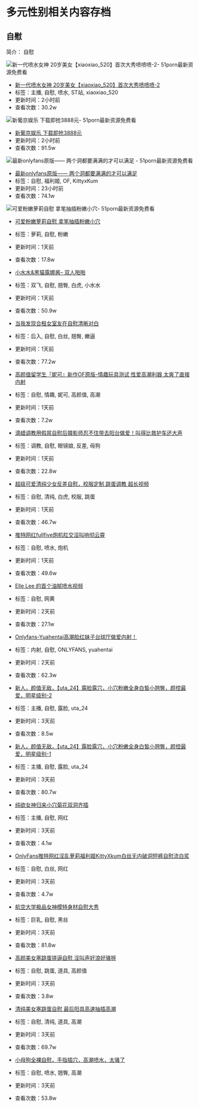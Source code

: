 # 多元性别相关内容存档

## 自慰

简介： 自慰

![新一代喷水女神 20岁美女【xiaoxiao_520】首次大秀喷喷喷-2- 51porn最新资源免费看](blob:https://qbz1.com/12851e10-11fc-41c2-baf6-cdced92372a4)

- [新一代喷水女神 20岁美女【xiaoxiao_520】首次大秀喷喷喷-2](/video/detail/63789)
- 标签：主播, 自慰, 喷水, ST站, xiaoxiao_520
- 更新时间：2小时前
- 查看次数：30.2w

![新葡京娱乐 下载即抢3888元- 51porn最新资源免费看](blob:https://qbz1.com/9866a973-1ce0-466b-9b60-cd076b7b7c9d)

- [新葡京娱乐 下载即抢3888元](http://hkhfsedfse.eastasia.cloudapp.azure.com:455/?cid=176866)
- 更新时间：2小时前
- 查看次数：91.5w

![最新onlyfans原版—— 两个洞都要满满的才可以满足 - 51porn最新资源免费看](blob:https://qbz1.com/3beaf584-c9bb-4414-82c6-08d02cb72d9e)

- [最新onlyfans原版—— 两个洞都要满满的才可以满足](/video/detail/63723)
- 标签：自慰, 福利姬, OF, KittyxKum
- 更新时间：23小时前
- 查看次数：74.1w

![可爱粉嫩萝莉自慰 拿笔抽插粉嫩小穴- 51porn最新资源免费看](blob:https://qbz1.com/a8dc7a31-ad3c-4368-8912-75f0c44be36a)

- [可爱粉嫩萝莉自慰 拿笔抽插粉嫩小穴](/video/detail/63710)
- 标签：萝莉, 自慰, 粉嫩
- 更新时间：1天前
- 查看次数：17.8w

- [小水水&黑猫露娜酱– 双人啪啪](/video/detail/63657)
- 标签：双飞, 自慰, 翘臀, 白虎, 小水水
- 更新时间：1天前
- 查看次数：50.9w

- [当我发现合租女室友在自慰清晰对白](/video/detail/63654)
- 标签：后入, 自慰, 白丝, 翘臀, 嫩逼
- 更新时间：1天前
- 查看次数：77.2w

- [高颜值留学生『妮可』新作OF原版-情趣玩具测试 性爱高潮利器 太爽了直接内射](/video/detail/63652)
- 标签：自慰, 情趣, 妮可, 高颜值, 高潮
- 更新时间：1天前
- 查看次数：7.2w

- [滴蜡调教用假屌自慰后摄影师忍不住带去阳台做爱！叫得比救护车还大声](/video/detail/63647)
- 标签：调教, 自慰, 眼镜娘, 反差, 母狗
- 更新时间：1天前
- 查看次数：22.8w

- [超级可爱清纯少女反差自慰，校服定制 跳蛋调教 超长视频](/video/detail/63645)
- 标签：自慰, 清纯, 白虎, 校服, 跳蛋
- 更新时间：1天前
- 查看次数：46.7w

- [推特网红fullfive炮机肛交淫叫响彻云霄](/video/detail/63599)
- 标签：自慰, 喷水, 炮机
- 更新时间：1天前
- 查看次数：49.6w

- [Elle Lee 的首个油腻喷水视频](/video/detail/63545)
- 标签：自慰, 网黄
- 更新时间：2天前
- 查看次数：27.1w

- [Onlyfans-Yuahentai高潮脸红妹子台球厅做爱内射！](/video/detail/63544)
- 标签：内射, 自慰, ONLYFANS, yuahentai
- 更新时间：2天前
- 查看次数：62.3w

- [新人，颜值无敌，【uta_24】露脸露穴，小穴粉嫩全身白皙小翘臀，颜控最爱，明星级别-2](/video/detail/63406)
- 标签：主播, 自慰, 露脸, uta_24
- 更新时间：3天前
- 查看次数：8.5w

- [新人，颜值无敌，【uta_24】露脸露穴，小穴粉嫩全身白皙小翘臀，颜控最爱，明星级别-1](/video/detail/63405)
- 标签：主播, 自慰, 露脸, uta_24
- 更新时间：3天前
- 查看次数：80.7w

- [纯欲女神归来小穴菊花双洞齐插](/video/detail/63383)
- 标签：主播, 自慰, 网红
- 更新时间：3天前
- 查看次数：4.1w

- [OnlyFans推特网红淫乱萝莉福利姬KittyXkum白丝无内破洞短裤自慰流白浆](/video/detail/63382)
- 标签：自慰, 白丝, 网红
- 更新时间：3天前
- 查看次数：4.7w

- [航空大学极品女神模特身材自慰大秀](/video/detail/63376)
- 标签：巨乳, 自慰, 黑丝
- 更新时间：3天前
- 查看次数：81.8w

- [高颜美女塞跳蛋搓逼自慰 淫叫声好浪好骚呀](/video/detail/63360)
- 标签：自慰, 跳蛋, 道具, 高颜值
- 更新时间：3天前
- 查看次数：3.8w

- [清纯美女塞跳蛋自慰 最后阳具高速抽插高潮](/video/detail/63355)
- 标签：自慰, 清纯, 道具, 高潮
- 更新时间：3天前
- 查看次数：69.7w

- [小母狗全裸自慰，手指插穴，高潮喷水，太骚了](/video/detail/63345)
- 标签：自慰, 喷水, 翘臀, 高潮
- 更新时间：3天前
- 查看次数：53.8w